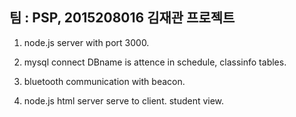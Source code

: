 ## 팀 : PSP, 2015208016 김재관 프로젝트

1. node.js server with port 3000.

2. mysql connect DBname is attence in schedule, classinfo tables.

3. bluetooth communication with beacon.

4. node.js html server serve to client. student view.

 
